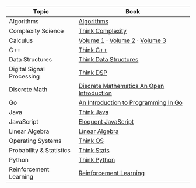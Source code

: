| Topic | Book | 
|-------| ------ |
|Algorithms| [Algorithms](https://jeffe.cs.illinois.edu/teaching/algorithms/book/Algorithms-JeffE.pdf)|
|Complexity Science| [Think Complexity](https://greenteapress.com/complexity2/thinkcomplexity2.pdf)
|Calculus| [Volume 1](https://assets.openstax.org/oscms-prodcms/media/documents/Calculus_Volume_1_-_WEB_68M1Z5W.pdf) · [Volume 2](https://assets.openstax.org/oscms-prodcms/media/documents/CalculusVolume2-OP.pdf) · [Volume 3](https://assets.openstax.org/oscms-prodcms/media/documents/CalculusVolume3-OP_mktoy8b.pdf)
|C++| [Think C++](https://www.greenteapress.com/thinkcpp/thinkCScpp.pdf)|
|Data Structures| [Think Data Structures](https://greenteapress.com/thinkdast/thinkdast.pdf)
|Digital Signal Processing| [Think DSP](https://greenteapress.com/thinkdsp/thinkdsp.pdf)
|Discrete Math| [Discrete Mathematics An Open Introduction](http://discrete.openmathbooks.org/pdfs/dmoi3-tablet.pdf)
|Go| [An Introduction to Programming In Go](https://www.golang-book.com/public/pdf/gobook.3186517259.pdf)
|Java| [Think Java](https://greenteapress.com/thinkjava7/thinkjava2.pdf)|
|JavaScript| [Eloquent JavaScript](https://eloquentjavascript.net/Eloquent_JavaScript.pdf)|
|Linear Algebra| [Linear Algebra](http://joshua.smcvt.edu/linearalgebra/book.pdf)
|Operating Systems| [Think OS](https://greenteapress.com/thinkos/thinkos.pdf)|
|Probability & Statistics| [Think Stats](https://greenteapress.com/thinkstats2/thinkstats2.pdf)|
|Python| [Think Python](https://greenteapress.com/thinkpython2/thinkpython2.pdf)|
|Reinforcement Learning| [Reinforcement Learning](http://incompleteideas.net/book/RLbook2020.pdf)
